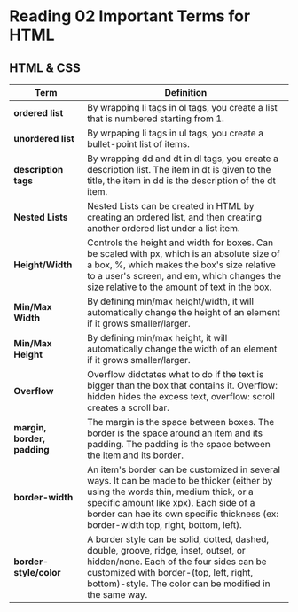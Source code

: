 # Reading 02 Important Terms for HTML

## HTML & CSS
| Term   | Definition  |
|---|---|
| **ordered list**  | By wrapping li tags in ol tags, you create a list that is numbered starting from 1.  |
| **unordered list**  | By wrpaping li tags in ul tags, you create a bullet-point list of items.  |
| **description tags**  | By wrapping dd and dt in dl tags, you create a description list. The item in dt is given to the title, the item in dd is the description of the dt item.  |
| **Nested Lists**  | Nested Lists can be created in HTML by creating an ordered list, and then creating another ordered list under a list item.
| **Height/Width**  | Controls the height and width for boxes. Can be scaled with px, which is an absolute size of a box, %, which makes the box's size relative to a user's screen, and em, which changes the size relative to the amount of text in the box.  |
| **Min/Max Width**  | By defining min/max height/width, it will automatically change the height of an element if it grows smaller/larger.    |
| **Min/Max Height**  | By defining min/max height, it will automatically change the width of an element if it grows smaller/larger.    |
| **Overflow**  | Overflow didctates what to do if the text is bigger than the box that contains it. Overflow: hidden hides the excess text, overflow: scroll creates a scroll bar.   |
| **margin, border, padding**  | The margin is the space between boxes. The border is the space around an item and its padding. The padding is the space between the item and its border.  |
| **border-width**  | An item's border can be customized in several ways. It can be made to be thicker (either by using the words thin, medium thick, or a specific amount like xpx). Each side of a border can hae its own specific thickness (ex: border-width top, right, bottom, left).  |
| **border-style/color**  | A border style can be solid, dotted, dashed, double, groove, ridge, inset, outset, or hidden/none. Each of the four sides can be customized with border-(top, left, right, bottom)-style. The color can be modified in the same way. |